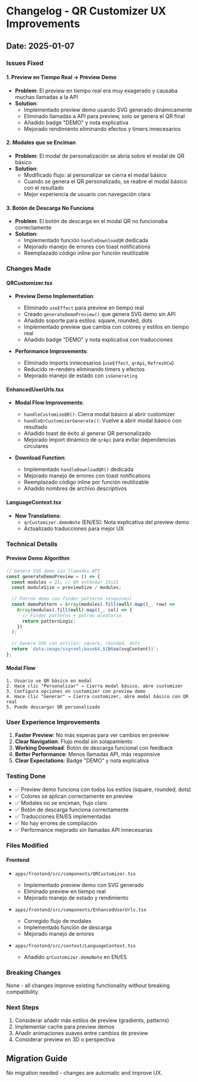 # Changelog - QR Customizer UX Improvements

## Date: 2025-01-07

### Issues Fixed

#### 1. Preview en Tiempo Real → Preview Demo
- **Problem**: El preview en tiempo real era muy exagerado y causaba muchas llamadas a la API
- **Solution**: 
  - Implementado preview demo usando SVG generado dinámicamente
  - Eliminado llamadas a API para preview, solo se genera el QR final
  - Añadido badge "DEMO" y nota explicativa
  - Mejorado rendimiento eliminando efectos y timers innecesarios

#### 2. Modales que se Enciman
- **Problem**: El modal de personalización se abría sobre el modal de QR básico
- **Solution**: 
  - Modificado flujo: al personalizar se cierra el modal básico
  - Cuando se genera el QR personalizado, se reabre el modal básico con el resultado
  - Mejor experiencia de usuario con navegación clara

#### 3. Botón de Descarga No Funciona
- **Problem**: El botón de descarga en el modal QR no funcionaba correctamente
- **Solution**: 
  - Implementado función `handleDownloadQR` dedicada
  - Mejorado manejo de errores con toast notifications
  - Reemplazado código inline por función reutilizable

### Changes Made

#### QRCustomizer.tsx
- **Preview Demo Implementation**:
  - Eliminado `useEffect` para preview en tiempo real
  - Creado `generateDemoPreview()` que genera SVG demo sin API
  - Añadido soporte para estilos: square, rounded, dots
  - Implementado preview que cambia con colores y estilos en tiempo real
  - Añadido badge "DEMO" y nota explicativa con traducciones

- **Performance Improvements**:
  - Eliminado imports innecesarios (`useEffect`, `qrApi`, `RefreshCw`)
  - Reducido re-renders eliminando timers y efectos
  - Mejorado manejo de estado con `isGenerating`

#### EnhancedUserUrls.tsx
- **Modal Flow Improvements**:
  - `handleCustomizeQR()`: Cierra modal básico al abrir customizer
  - `handleQrCustomizerGenerate()`: Vuelve a abrir modal básico con resultado
  - Añadido toast de éxito al generar QR personalizado
  - Mejorado import dinámico de `qrApi` para evitar dependencias circulares

- **Download Function**:
  - Implementado `handleDownloadQR()` dedicada
  - Mejorado manejo de errores con toast notifications
  - Reemplazado código inline por función reutilizable
  - Añadido nombres de archivo descriptivos

#### LanguageContext.tsx
- **New Translations**:
  - `qrCustomizer.demoNote` (EN/ES): Nota explicativa del preview demo
  - Actualizado traducciones para mejor UX

### Technical Details

#### Preview Demo Algorithm
```typescript
// Genera SVG demo sin llamadas API
const generateDemoPreview = () => {
  const modules = 21; // QR estándar 21x21
  const moduleSize = previewSize / modules;
  
  // Patrón demo con finder patterns (esquinas)
  const demoPattern = Array(modules).fill(null).map((_, row) => 
    Array(modules).fill(null).map((_, col) => {
      // Finder patterns + patrón aleatorio
      return patternLogic;
    })
  );
  
  // Genera SVG con estilos: square, rounded, dots
  return `data:image/svg+xml;base64,${btoa(svgContent)}`;
};
```

#### Modal Flow
```
1. Usuario ve QR básico en modal
2. Hace clic "Personalizar" → Cierra modal básico, abre customizer
3. Configura opciones en customizer con preview demo
4. Hace clic "Generar" → Cierra customizer, abre modal básico con QR real
5. Puede descargar QR personalizado
```

### User Experience Improvements

1. **Faster Preview**: No más esperas para ver cambios en preview
2. **Clear Navigation**: Flujo modal sin solapamiento
3. **Working Download**: Botón de descarga funcional con feedback
4. **Better Performance**: Menos llamadas API, más responsive
5. **Clear Expectations**: Badge "DEMO" y nota explicativa

### Testing Done

- ✅ Preview demo funciona con todos los estilos (square, rounded, dots)
- ✅ Colores se aplican correctamente en preview
- ✅ Modales no se enciman, flujo claro
- ✅ Botón de descarga funciona correctamente
- ✅ Traducciones EN/ES implementadas
- ✅ No hay errores de compilación
- ✅ Performance mejorado sin llamadas API innecesarias

### Files Modified

#### Frontend
- `apps/frontend/src/components/QRCustomizer.tsx`
  - Implementado preview demo con SVG generado
  - Eliminado preview en tiempo real
  - Mejorado manejo de estado y rendimiento

- `apps/frontend/src/components/EnhancedUserUrls.tsx`
  - Corregido flujo de modales
  - Implementado función de descarga
  - Mejorado manejo de errores

- `apps/frontend/src/context/LanguageContext.tsx`
  - Añadido `qrCustomizer.demoNote` en EN/ES

### Breaking Changes

None - all changes improve existing functionality without breaking compatibility.

### Next Steps

1. Considerar añadir más estilos de preview (gradients, patterns)
2. Implementar cache para preview demos
3. Añadir animaciones suaves entre cambios de preview
4. Considerar preview en 3D o perspectiva

## Migration Guide

No migration needed - changes are automatic and improve UX.
